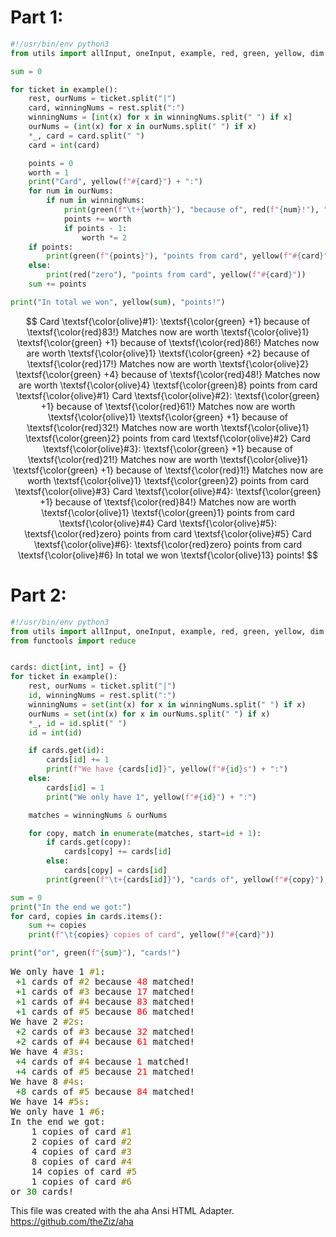 
# Part 1:

```py
#!/usr/bin/env python3
from utils import allInput, oneInput, example, red, green, yellow, dim

sum = 0

for ticket in example():
    rest, ourNums = ticket.split("|")
    card, winningNums = rest.split(":")
    winningNums = [int(x) for x in winningNums.split(" ") if x]
    ourNums = (int(x) for x in ourNums.split(" ") if x)
    *_, card = card.split(" ")
    card = int(card)

    points = 0
    worth = 1
    print("Card", yellow(f"#{card}") + ":")
    for num in ourNums:
        if num in winningNums:
            print(green(f"\t+{worth}"), "because of", red(f"{num}!"), "Matches now are worth", yellow(f"{worth}"))
            points += worth
            if points - 1:
                worth *= 2
    if points:
        print(green(f"{points}"), "points from card", yellow(f"#{card}"))
    else:
        print(red("zero"), "points from card", yellow(f"#{card}"))
    sum += points

print("In total we won", yellow(sum), "points!")
```

$$
Card \textsf{\color{olive}#1}:
\textsf{\color{green}	+1} because of \textsf{\color{red}83!} Matches now are worth \textsf{\color{olive}1}
\textsf{\color{green}	+1} because of \textsf{\color{red}86!} Matches now are worth \textsf{\color{olive}1}
\textsf{\color{green}	+2} because of \textsf{\color{red}17!} Matches now are worth \textsf{\color{olive}2}
\textsf{\color{green}	+4} because of \textsf{\color{red}48!} Matches now are worth \textsf{\color{olive}4}
\textsf{\color{green}8} points from card \textsf{\color{olive}#1}
Card \textsf{\color{olive}#2}:
\textsf{\color{green}	+1} because of \textsf{\color{red}61!} Matches now are worth \textsf{\color{olive}1}
\textsf{\color{green}	+1} because of \textsf{\color{red}32!} Matches now are worth \textsf{\color{olive}1}
\textsf{\color{green}2} points from card \textsf{\color{olive}#2}
Card \textsf{\color{olive}#3}:
\textsf{\color{green}	+1} because of \textsf{\color{red}21!} Matches now are worth \textsf{\color{olive}1}
\textsf{\color{green}	+1} because of \textsf{\color{red}1!} Matches now are worth \textsf{\color{olive}1}
\textsf{\color{green}2} points from card \textsf{\color{olive}#3}
Card \textsf{\color{olive}#4}:
\textsf{\color{green}	+1} because of \textsf{\color{red}84!} Matches now are worth \textsf{\color{olive}1}
\textsf{\color{green}1} points from card \textsf{\color{olive}#4}
Card \textsf{\color{olive}#5}:
\textsf{\color{red}zero} points from card \textsf{\color{olive}#5}
Card \textsf{\color{olive}#6}:
\textsf{\color{red}zero} points from card \textsf{\color{olive}#6}
In total we won \textsf{\color{olive}13} points!
$$

# Part 2:

```py
#!/usr/bin/env python3
from utils import allInput, oneInput, example, red, green, yellow, dim
from functools import reduce


cards: dict[int, int] = {}
for ticket in example():
    rest, ourNums = ticket.split("|")
    id, winningNums = rest.split(":")
    winningNums = set(int(x) for x in winningNums.split(" ") if x)
    ourNums = set(int(x) for x in ourNums.split(" ") if x)
    *_, id = id.split(" ")
    id = int(id)

    if cards.get(id):
        cards[id] += 1
        print(f"We have {cards[id]}", yellow(f"#{id}s") + ":")
    else:
        cards[id] = 1
        print("We only have 1", yellow(f"#{id}") + ":")

    matches = winningNums & ourNums

    for copy, match in enumerate(matches, start=id + 1):
        if cards.get(copy):
            cards[copy] += cards[id]
        else:
            cards[copy] = cards[id]
        print(green(f"\t+{cards[id]}"), "cards of", yellow(f"#{copy}"), "because", red(f"{match}"), "matched!")

sum = 0
print("In the end we got:")
for card, copies in cards.items():
    sum += copies
    print(f"\t{copies} copies of card", yellow(f"#{card}"))

print("or", green(f"{sum}"), "cards!")
```

<pre>
We only have 1 <span style="color:olive;">#1</span>:
<span style="color:green;">	+1</span> cards of <span style="color:olive;">#2</span> because <span style="color:red;">48</span> matched!
<span style="color:green;">	+1</span> cards of <span style="color:olive;">#3</span> because <span style="color:red;">17</span> matched!
<span style="color:green;">	+1</span> cards of <span style="color:olive;">#4</span> because <span style="color:red;">83</span> matched!
<span style="color:green;">	+1</span> cards of <span style="color:olive;">#5</span> because <span style="color:red;">86</span> matched!
We have 2 <span style="color:olive;">#2s</span>:
<span style="color:green;">	+2</span> cards of <span style="color:olive;">#3</span> because <span style="color:red;">32</span> matched!
<span style="color:green;">	+2</span> cards of <span style="color:olive;">#4</span> because <span style="color:red;">61</span> matched!
We have 4 <span style="color:olive;">#3s</span>:
<span style="color:green;">	+4</span> cards of <span style="color:olive;">#4</span> because <span style="color:red;">1</span> matched!
<span style="color:green;">	+4</span> cards of <span style="color:olive;">#5</span> because <span style="color:red;">21</span> matched!
We have 8 <span style="color:olive;">#4s</span>:
<span style="color:green;">	+8</span> cards of <span style="color:olive;">#5</span> because <span style="color:red;">84</span> matched!
We have 14 <span style="color:olive;">#5s</span>:
We only have 1 <span style="color:olive;">#6</span>:
In the end we got:
	1 copies of card <span style="color:olive;">#1</span>
	2 copies of card <span style="color:olive;">#2</span>
	4 copies of card <span style="color:olive;">#3</span>
	8 copies of card <span style="color:olive;">#4</span>
	14 copies of card <span style="color:olive;">#5</span>
	1 copies of card <span style="color:olive;">#6</span>
or <span style="color:green;">30</span> cards!
</pre>

This file was created with the aha Ansi HTML Adapter. https://github.com/theZiz/aha
